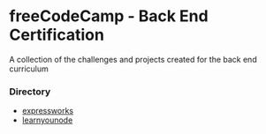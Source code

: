 # freeCodeCamp - Back End Certification

A collection of the challenges and projects created for the back end curriculum

### Directory
- [expressworks](/expressworks)
- [learnyounode](/learnyounode)
